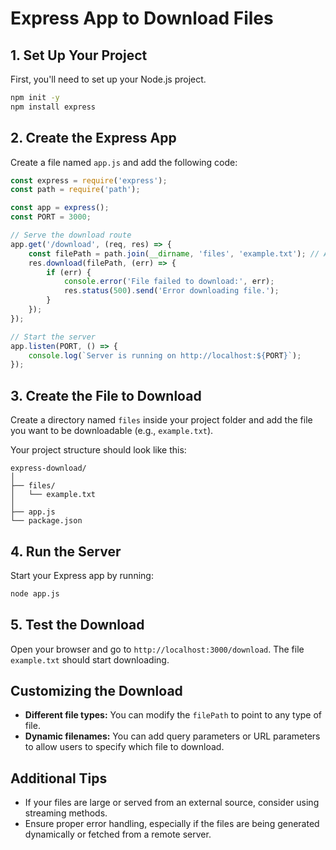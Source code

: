 # Express App to Download Files

## 1. Set Up Your Project
First, you'll need to set up your Node.js project.

```bash
npm init -y
npm install express
```

## 2. Create the Express App
Create a file named `app.js` and add the following code:

```javascript
const express = require('express');
const path = require('path');

const app = express();
const PORT = 3000;

// Serve the download route
app.get('/download', (req, res) => {
    const filePath = path.join(__dirname, 'files', 'example.txt'); // Adjust the path and filename as needed
    res.download(filePath, (err) => {
        if (err) {
            console.error('File failed to download:', err);
            res.status(500).send('Error downloading file.');
        }
    });
});

// Start the server
app.listen(PORT, () => {
    console.log(`Server is running on http://localhost:${PORT}`);
});
```

## 3. Create the File to Download
Create a directory named `files` inside your project folder and add the file you want to be downloadable (e.g., `example.txt`).

Your project structure should look like this:

```
express-download/
│
├── files/
│   └── example.txt
│
├── app.js
└── package.json
```

## 4. Run the Server
Start your Express app by running:

```bash
node app.js
```

## 5. Test the Download
Open your browser and go to `http://localhost:3000/download`. The file `example.txt` should start downloading.

## Customizing the Download
- **Different file types:** You can modify the `filePath` to point to any type of file.
- **Dynamic filenames:** You can add query parameters or URL parameters to allow users to specify which file to download.

## Additional Tips
- If your files are large or served from an external source, consider using streaming methods.
- Ensure proper error handling, especially if the files are being generated dynamically or fetched from a remote server.
